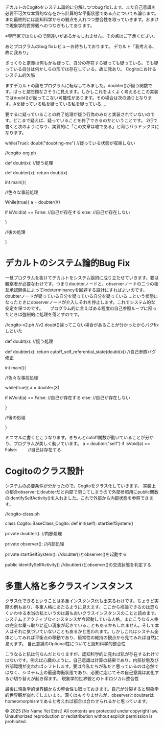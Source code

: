 デカルトのCogitoをシステム論的に分解しつつbug fixします。また自己意識を必要不可欠な本質的な存在から計算的な平衡状態である点についても論じます。また最終的には認知科学からの観点を入れつつ整合性を取っていきます。おまけで現象学的世界観へのつなぎもしてあります。

※専門家ではないので間違いがあるかもしれません。その点はご了承ください。

あとプログラムのbug fixレビューお待ちしております。
デカルト「我考える、故に我あり」

ざっくりと定義は何もかも疑って、自分の存在すら疑っても疑っている。でも疑っている自分は何かしらの形では存在している。故に我あり。
Cogitoにおけるシステム的欠陥

まずデカルトの論をプログラムに転写してみました。doubter()が疑う関数です。ぱっと見問題なさそうに見えます。しかしこれをよくよく考えるとこの実装ではdoubt()が返ってこない可能性があります。その場合は次の通りとなります。Aを疑っている私を疑っている私を疑っている….

要するに疑っていることの終了処理が疑う行為のみだと実装されていないのです。どこまで疑えば、疑っていることを終了できるのかということです。
2行で書くと次のようになり、実質的に「この文章は嘘である」と同じパラドックスになります。

while(True):
  doubt("doubting-me") //疑っている状態が収束しない

//cogito-org.ph

def doubt(x):
  //疑う処理

def doubter(x):
  return doubt(x)

int main(){

  //色々な事前処理

  While(true){
    a = doubter(X)

  if isVoid(a) == False:
    //自己が存在する
  else:
    //自己が存在しない

  }

//後の処理

}

# デカルトのシステム論的Bug Fix

一旦プログラムを抜けてデカルトをシステム論的に成り立たせていきます。要は観察者が必要なわけです。つまりdoubterノードと、observerノードの二つの相互承認関係によってIndeterminancyを回避する設計にすればよいのです。doubterノードが疑っている自分を疑っている自分を疑っている….という状態になったときにobserverノードが介入しそれを停止します。これでシステム的な安定を保つのです。
　
プログラム的に言えばある程度の自己参照ループに陥ったときは強制的に処理を落とすのです。

//cogito-v2.ph
//v2 doubt()帰ってこない場合があることが分かったからバグfixしといた

def doubt(x):
//疑う処理

def doubter(x):
return cutoff_self_referential_state(doubt(x)) //自己参照バグ修正

int main(){

//色々な事前処理

while(true){
  a = doubter(X)

  if isVoid(a) == False:
    //自己が存在する
  else:
    //自己が存在しない

}

//後の処理

}

ミニマルに書くとこうなります。きちんとcutoff関数が動いていることが分かり、プログラムが美しく動いています。
a = doubter("self")
  if isVoid(a) == False:
　  　//自己は存在する

# Cogitoのクラス設計

システムの必要条件が分かったので。Cogitoをクラス化していきます。
実装上の都合observerとdoubterだと内部で閉じてしまうので外部参照用にpublic関数のidentifySelfActivity()を入れました。これで外部から内部状態を参照できます。

//cogito-class.ph

class Cogito::BaseClass_Cogito:
  def init(self):
    startSelfSystem()

  private doubter():
    //内部処理
  
  private observer():
    //内部処理

  private startSelfSystem():
    //doubter()とobserver()を起動する

  public identifySelfActivity()
    //doubter()とobserver()の交流状態を判定する

# 多重人格と多クラスインスタンス

クラス化できるということは多重インスタンス化も出来るわけです。ちょうど実際の例もあり、多重人格にあたるように見えます。ここから推論できるのは恐らくいわゆる本当の私というのは最も古いクラスインスタンスのことと読めます。システム上アクティブなインスタンスが今起動している人格。またこうなる人格の完全な乗っ取りに近い現象が起きていることもあるかもしれません。そして本人はそれに気づいていないこともあるかと思われます。しかしこれはシステム全体としてみれば平衡点の移動であり、恒常性の維持の観点から見てみれば自然に見えます。
自己意識のOptional性についてと認知科学的整合性

こうなると私は何なんだとなりますが、認知科学的に見れば私が存在するわけではないです。例えば心臓のように。自己意識は計算の結果であり、内部状態及び外部環境が変わればシフトします。要は今私たちが私だと思っているのは必然ではなく、システム上の最適均衡状態であり、必要に応じてその自己意識は変化するか切り替えが起き得ます。
現象学的世界観とのトポロジカル整合性

最後に現象学的世界観からの整合性も取っておきます。自己が分裂すると現象学的世界観が崩れてしまいます。深くはもぐりませんが、observerとdoubterはhomeomorphismであると考えれば都合は合わせられるかと思っています。

© 2025 [No Name Yet Exist]
All contents are protected under copyright law. Unauthorized reproduction or redistribution without explicit permission is prohibited.
